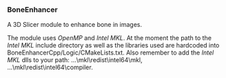 ### **BoneEnhancer** ###

A 3D Slicer module to enhance bone in images. 

The module uses *OpenMP* and *Intel MKL*. At the moment the path to the *Intel MKL* include directory as well as the libraries used are hardcoded into BoneEnhancerCpp/Logic/CMakeLists.txt. Also remember to add the *Intel MKL* dlls to your path: ...\mkl\redist\intel64\mkl, ...\mkl\redist\intel64\compiler.
